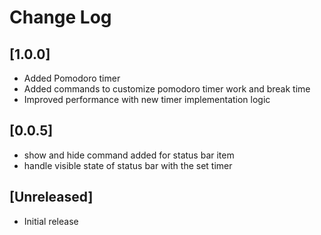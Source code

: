 # Change Log

## [1.0.0]

- Added Pomodoro timer
- Added commands to customize pomodoro timer work and break time
- Improved performance with new timer implementation logic

## [0.0.5]

- show and hide command added for status bar item
- handle visible state of status bar with the set timer

## [Unreleased]

- Initial release
